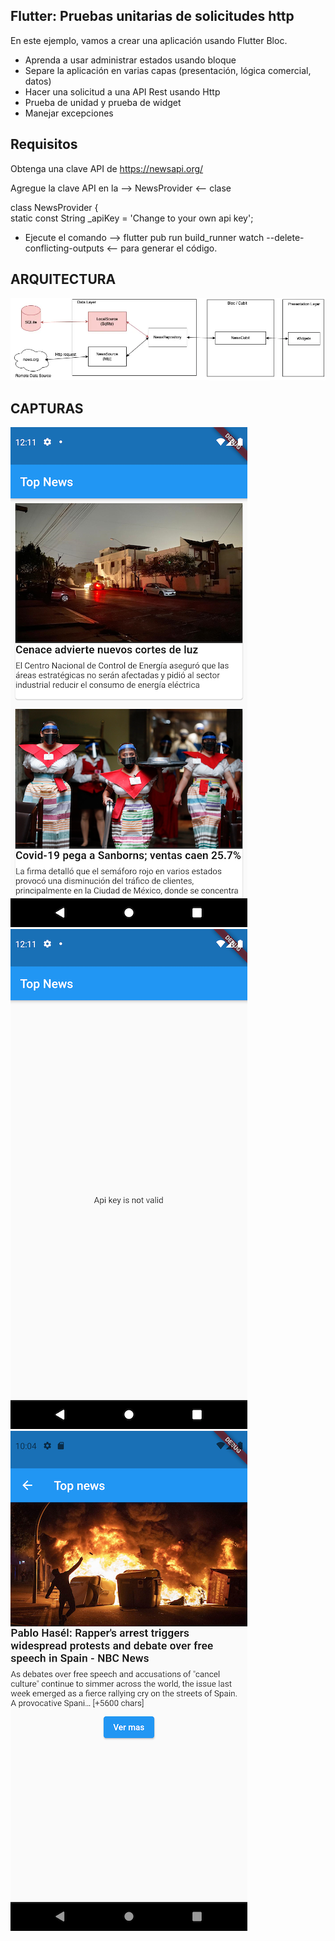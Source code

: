 ## Flutter: Pruebas unitarias de solicitudes http

En este ejemplo, vamos a crear una aplicación usando Flutter Bloc.

-	Aprenda a usar administrar estados usando bloque
-	Separe la aplicación en varias capas (presentación, lógica comercial, datos)
-	Hacer una solicitud a una API Rest usando Http
-	Prueba de unidad y prueba de widget
-	Manejar excepciones

## Requisitos

<p class="card-text bg-light" style="transform: rotate(0);">
      Obtenga una clave API de <a href="https://newsapi.org/" class="text-warning stretched-link"> https://newsapi.org/</a> 
 </p>
 
<p class="card-text bg-light" style="transform: rotate(0);">
      Agregue la clave API en la --> NewsProvider <-- clase
    </p>

<p class="card-text bg-light" style="transform: rotate(0);">
  class NewsProvider { <br>
  static const String _apiKey = 'Change to your own api key';
 </p>

- Ejecute el comando --> flutter pub run build_runner watch --delete-conflicting-outputs <-- para generar el código.

## ARQUITECTURA

<img src="https://github.com/JorgeFigueroa626/flutter_articulo/blob/main/ArquitecturaApp.png" class="img-thumbnail">

## CAPTURAS
<div>
<img src="https://github.com/JorgeFigueroa626/flutter_articulo/blob/main/image1.png" class="rounded float-start">
<img src="https://github.com/JorgeFigueroa626/flutter_articulo/blob/main/image2.png" class="rounded float-start">
<img src="https://github.com/JorgeFigueroa626/flutter_articulo/blob/main/image3.png" class="rounded float-start">
</div>
